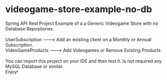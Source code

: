 # videogame-store-example-no-db
Spring API Rest Project Example of a a Generic Videogame Store with no Database Repositories.<br />
<br />
UserSubscription ---> Add an existing client on a Monthly or Annual Subscription.<br />
VideoGameProducts ---> Add Videogames or Remove Existing Products<br />
<br />
You can import this project on your IDE and then test it. Is not required any MySQL Database or similar.<br />
Enjoy!
